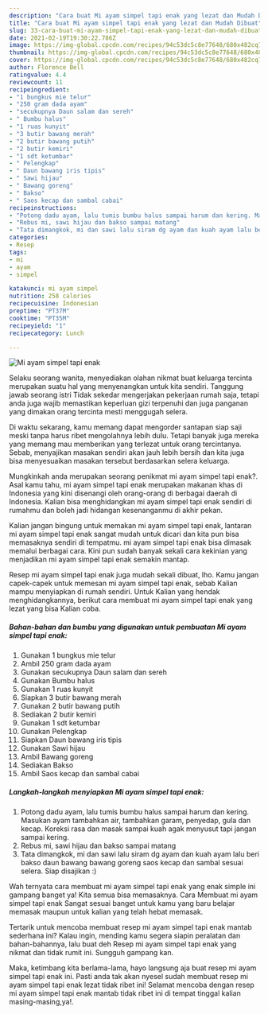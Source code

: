 ```yaml
---
description: "Cara buat Mi ayam simpel tapi enak yang lezat dan Mudah Dibuat"
title: "Cara buat Mi ayam simpel tapi enak yang lezat dan Mudah Dibuat"
slug: 33-cara-buat-mi-ayam-simpel-tapi-enak-yang-lezat-dan-mudah-dibuat
date: 2021-02-19T19:30:22.786Z
image: https://img-global.cpcdn.com/recipes/94c53dc5c8e77648/680x482cq70/mi-ayam-simpel-tapi-enak-foto-resep-utama.jpg
thumbnail: https://img-global.cpcdn.com/recipes/94c53dc5c8e77648/680x482cq70/mi-ayam-simpel-tapi-enak-foto-resep-utama.jpg
cover: https://img-global.cpcdn.com/recipes/94c53dc5c8e77648/680x482cq70/mi-ayam-simpel-tapi-enak-foto-resep-utama.jpg
author: Florence Bell
ratingvalue: 4.4
reviewcount: 11
recipeingredient:
- "1 bungkus mie telur"
- "250 gram dada ayam"
- "secukupnya Daun salam dan sereh"
- " Bumbu halus"
- "1 ruas kunyit"
- "3 butir bawang merah"
- "2 butir bawang putih"
- "2 butir kemiri"
- "1 sdt ketumbar"
- " Pelengkap"
- " Daun bawang iris tipis"
- " Sawi hijau"
- " Bawang goreng"
- " Bakso"
- " Saos kecap dan sambal cabai"
recipeinstructions:
- "Potong dadu ayam, lalu tumis bumbu halus sampai harum dan kering. Masukan ayam tambahkan air, tambahkan garam, penyedap, gula dan kecap. Koreksi rasa dan masak sampai kuah agak menyusut tapi jangan sampai kering."
- "Rebus mi, sawi hijau dan bakso sampai matang"
- "Tata dimangkok, mi dan sawi lalu siram dg ayam dan kuah ayam lalu beri bakso daun bawang bawang goreng saos kecap dan sambal sesuai selera. Siap disajikan :)"
categories:
- Resep
tags:
- mi
- ayam
- simpel

katakunci: mi ayam simpel 
nutrition: 258 calories
recipecuisine: Indonesian
preptime: "PT37M"
cooktime: "PT35M"
recipeyield: "1"
recipecategory: Lunch

---
```



![Mi ayam simpel tapi enak](https://img-global.cpcdn.com/recipes/94c53dc5c8e77648/680x482cq70/mi-ayam-simpel-tapi-enak-foto-resep-utama.jpg)

Selaku seorang wanita, menyediakan olahan nikmat buat keluarga tercinta merupakan suatu hal yang menyenangkan untuk kita sendiri. Tanggung jawab seorang istri Tidak sekedar mengerjakan pekerjaan rumah saja, tetapi anda juga wajib memastikan keperluan gizi terpenuhi dan juga panganan yang dimakan orang tercinta mesti menggugah selera.

Di waktu  sekarang, kamu memang dapat mengorder santapan siap saji meski tanpa harus ribet mengolahnya lebih dulu. Tetapi banyak juga mereka yang memang mau memberikan yang terlezat untuk orang tercintanya. Sebab, menyajikan masakan sendiri akan jauh lebih bersih dan kita juga bisa menyesuaikan masakan tersebut berdasarkan selera keluarga. 



Mungkinkah anda merupakan seorang penikmat mi ayam simpel tapi enak?. Asal kamu tahu, mi ayam simpel tapi enak merupakan makanan khas di Indonesia yang kini disenangi oleh orang-orang di berbagai daerah di Indonesia. Kalian bisa menghidangkan mi ayam simpel tapi enak sendiri di rumahmu dan boleh jadi hidangan kesenanganmu di akhir pekan.

Kalian jangan bingung untuk memakan mi ayam simpel tapi enak, lantaran mi ayam simpel tapi enak sangat mudah untuk dicari dan kita pun bisa memasaknya sendiri di tempatmu. mi ayam simpel tapi enak bisa dimasak memalui berbagai cara. Kini pun sudah banyak sekali cara kekinian yang menjadikan mi ayam simpel tapi enak semakin mantap.

Resep mi ayam simpel tapi enak juga mudah sekali dibuat, lho. Kamu jangan capek-capek untuk memesan mi ayam simpel tapi enak, sebab Kalian mampu menyiapkan di rumah sendiri. Untuk Kalian yang hendak menghidangkannya, berikut cara membuat mi ayam simpel tapi enak yang lezat yang bisa Kalian coba.

<!--inarticleads1-->

##### Bahan-bahan dan bumbu yang digunakan untuk pembuatan Mi ayam simpel tapi enak:

1. Gunakan 1 bungkus mie telur
1. Ambil 250 gram dada ayam
1. Gunakan secukupnya Daun salam dan sereh
1. Gunakan  Bumbu halus
1. Gunakan 1 ruas kunyit
1. Siapkan 3 butir bawang merah
1. Gunakan 2 butir bawang putih
1. Sediakan 2 butir kemiri
1. Gunakan 1 sdt ketumbar
1. Gunakan  Pelengkap
1. Siapkan  Daun bawang iris tipis
1. Gunakan  Sawi hijau
1. Ambil  Bawang goreng
1. Sediakan  Bakso
1. Ambil  Saos kecap dan sambal cabai




<!--inarticleads2-->

##### Langkah-langkah menyiapkan Mi ayam simpel tapi enak:

1. Potong dadu ayam, lalu tumis bumbu halus sampai harum dan kering. Masukan ayam tambahkan air, tambahkan garam, penyedap, gula dan kecap. Koreksi rasa dan masak sampai kuah agak menyusut tapi jangan sampai kering.
1. Rebus mi, sawi hijau dan bakso sampai matang
1. Tata dimangkok, mi dan sawi lalu siram dg ayam dan kuah ayam lalu beri bakso daun bawang bawang goreng saos kecap dan sambal sesuai selera. Siap disajikan :)




Wah ternyata cara membuat mi ayam simpel tapi enak yang enak simple ini gampang banget ya! Kita semua bisa memasaknya. Cara Membuat mi ayam simpel tapi enak Sangat sesuai banget untuk kamu yang baru belajar memasak maupun untuk kalian yang telah hebat memasak.

Tertarik untuk mencoba membuat resep mi ayam simpel tapi enak mantab sederhana ini? Kalau ingin, mending kamu segera siapin peralatan dan bahan-bahannya, lalu buat deh Resep mi ayam simpel tapi enak yang nikmat dan tidak rumit ini. Sungguh gampang kan. 

Maka, ketimbang kita berlama-lama, hayo langsung aja buat resep mi ayam simpel tapi enak ini. Pasti anda tak akan nyesel sudah membuat resep mi ayam simpel tapi enak lezat tidak ribet ini! Selamat mencoba dengan resep mi ayam simpel tapi enak mantab tidak ribet ini di tempat tinggal kalian masing-masing,ya!.

